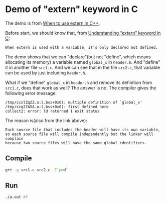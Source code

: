 # Demo of "extern" keyword in C
The demo is from [When to use extern in C++](https://stackoverflow.com/questions/10422034/when-to-use-extern-in-c).

Before start, we should know that, from [Understanding “extern” keyword in C](https://www.geeksforgeeks.org/understanding-extern-keyword-in-c/):
```
When extern is used with a variable, it’s only declared not defined.
```

The demo shows that we can "declare"(but not "define", which means allocating its memory) a variable named `global_x` in `header.h`. And "define" it in another file `src1.c`. And we can see that in the file `src2.c`, that variable can be used by just including `header.h`.

What if we "define" `global_x` in `header.h` and remove its definition from `src1.c`, does that work as well? The answer is no. The compiler gives the following error message:
```
/tmp/ccxlZqZZ.o:(.bss+0x0): multiple definition of `global_x'
/tmp/ccq27A5A.o:(.bss+0x0): first defined here
collect2: error: ld returned 1 exit status
```
The reason is(also from the link above):
```
Each source file that includes the header will have its own variable, 
so each source file will compile independently but the linker will complain 
because two source files will have the same global identifiers.
```

## Compile
```sh
g++ -g src1.c src2.c -I`pwd`
```

## Run
```sh
./a.out #5
```

